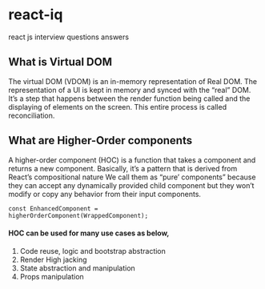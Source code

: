 # react-iq
react js interview questions answers

<h2>What is Virtual DOM</h2>
<p>The virtual DOM (VDOM) is an in-memory representation of Real DOM. The representation of a UI is kept in memory and synced with the “real” DOM. It’s a step that happens between the render function being called and the displaying of elements on the screen. This entire process is called reconciliation.

</p>
<h2>What are Higher-Order components</h2>
<p>A higher-order component (HOC) is a function that takes a component and returns a new component. Basically, it’s a pattern that is derived from React’s compositional nature
We call them as “pure’ components” because they can accept any dynamically provided child component but they won’t modify or copy any behavior from their input components.</p>

<code>const EnhancedComponent = higherOrderComponent(WrappedComponent);</code>

<h4>HOC can be used for many use cases as below,</h4>
<ol>
<li>Code reuse, logic and bootstrap abstraction</li>
<li>Render High jacking</li>
<li>State abstraction and manipulation</li>
<li>Props manipulation</li>
</ol>
